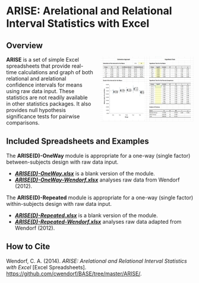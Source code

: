 # ARISE: Arelational and Relational Interval Statistics with Excel

## Overview

<img src="ARISE.jpg" alt="ARISE" align="right" style="padding: 0px 0px 20px 20px;">

**ARISE** is a set of simple Excel spreadsheets that provide real-time calculations and graph of both relational and arelational confidence intervals for means using raw data input. These statistics are not readily available in other statistics packages. It also provides null hypothesis significance tests for pairwise comparisons.

## Included Spreadsheets and Examples

The **ARISE(D)-OneWay** module is appropriate for a one-way (single factor) between-subjects design with raw data input.

- [**_ARISE(D)-OneWay.xlsx_**](https://github.com/cwendorf/BASE/raw/master/ARISE/ARISE(D)-OneWay.xlsx) is a blank version of the module.
- [**_ARISE(D)-OneWay-Wendorf.xlsx_**](https://github.com/cwendorf/BASE/raw/master/ARISE/ARISE(D)-OneWay-Wendorf.xlsx) analyses raw data from Wendorf (2012).

The **ARISE(D)-Repeated** module is appropriate for a one-way (single factor) within-subjects design with raw data input.

- [**_ARISE(D)-Repeated.xlsx_**](https://github.com/cwendorf/BASE/raw/master/ARISE/ARISE(D)-Repeated.xlsx) is a blank version of the module.
- [**_ARISE(D)-Repeated-Wendorf.xlsx_**](https://github.com/cwendorf/BASE/raw/master/ARISE/ARISE(D)-Repeated-Wendorf.xlsx) analyses raw data adapted from Wendorf (2012).

## How to Cite

Wendorf, C. A. (2014). _ARISE: Arelational and Relational Interval Statistics with Excel_ [Excel Spreadsheets]. https://github.com/cwendorf/BASE/tree/master/ARISE/.
